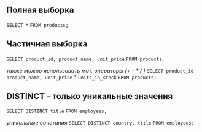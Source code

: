 
## Полная выборка
`SELECT *`
`FROM products;`

## Частичная выборка
`SELECT product_id, product_name, unit_price`
`FROM products;`

*также можно использовать мат. операторы (+ - * / )*
`SELECT product_id, product_name, unit_price` $*$ `units_in_stock`
`FROM products;`


## DISTINCT - только уникальные значения
`SELECT DISTINCT title`
`FROM employees;`

*уникальные сочетания*
`SELECT DISTINCT country, title`
`FROM employees;`